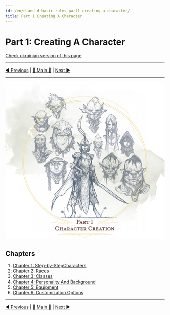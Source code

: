 ```yaml
---
id: /en/d-and-d-basic-rules-part1-creating-a-character/
title: Part 1 Creating A Character
---
```


# Part 1: Creating A Character

[Check ukrainian version of this page](../ua/Part1CreatingACharacter.md)

***

[◄ Previous](Introduction.md) | [🚪 Main 🚪](IndexPage.md) | [Next ►](Part1CreatingACharacter/Ch1StepByStepCharacters.md)

***

![p1_cover]

## Chapters

1. [Chapter 1: Step-by-StepCharacters](Part1CreatingACharacter/Ch1StepByStepCharacters.md)
2. [Chapter 2: Races](Part1CreatingACharacter/Ch2Races.md)
3. [Chapter 3: Classes](Part1CreatingACharacter/Ch3Classes.md)
4. [Chapter 4: Personality And Background](Part1CreatingACharacter/Ch4PersonalityAndBackground.md)
5. [Chapter 5: Equipment](Part1CreatingACharacter/Ch5Equipment.md)
6. [Chapter 6: Customization Options](Part1CreatingACharacter/Ch6CustomizationOptions.md)

***

[◄ Previous](Introduction.md) | [🚪 Main 🚪](IndexPage.md) | [Next ►](Part1CreatingACharacter/Ch1StepByStepCharacters.md)

<!--Image links ref-->

[p1_cover]: ../../resources/img/p1_cover.jpg
